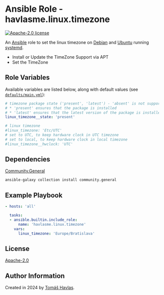 Ansible Role - havlasme.linux.timezone
======================================

[![Apache-2.0 license][license-image]][license-link]

An [Ansible](https://www.ansible.com/) role to set the linux timezone on [Debian](https://www.debian.org/) and [Ubuntu](https://ubuntu.com/) running [systemd](https://systemd.io/).

- Install or Update the TimeZone Support via APT
- Set the TimeZone

Role Variables
--------------

Available variables are listed below, along with default values (see [`defaults/main.yml`](defaults/main.yml)):

```yaml
# timezone package state ('present', 'latest') - 'absent' is not supported
# * 'present' ensures that the package is installed
# * 'latest' ensures that the latest version of the package is installed
linux_timezone__state: 'present'

# linux timezone
#linux_timezone: 'Etc/UTC'
# set to UTC, to keep hardware clock in UTC timezone
# set to local, to keep hardware clock in local timezone
#linux_timezone__hwclock: 'UTC'
```

Dependencies
------------

[Community.General](https://docs.ansible.com/ansible/latest/collections/community/general/index.html)

```bash
ansible-galaxy collection install community.general
```

Example Playbook
----------------

```yaml
- hosts: 'all'

  tasks:
  - ansible.builtin.include_role:
      name: 'havlasme.linux.timezone'
    vars:
      linux_timezone: 'Europe/Bratislava'
```

License
-------

[Apache-2.0][license-link]

Author Information
------------------

Created in 2024 by [Tomáš Havlas](https://havlas.me/).


[license-image]: https://img.shields.io/badge/license-Apache2.0-blue.svg?style=flat-square
[license-link]: ../../LICENSE
